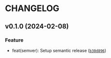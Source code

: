 # CHANGELOG



## v0.1.0 (2024-02-08)

### Feature

* feat(semver): Setup semantic release ([`b30d896`](https://github.com/mcallara/semver/commit/b30d89622a077aab28517271640902b31d96d2a4))
